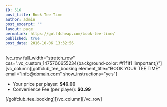 ```yaml
---
ID: 516
post_title: Book Tee Time
author: admin
post_excerpt: ""
layout: page
permalink: https://golf4cheap.com/book-tee-time/
published: true
post_date: 2016-10-06 13:32:56
---
```

[vc_row full_width="stretch_row" css=".vc_custom_1475760655234{background-color: #f1f1f1 !important;}"][vc_column][golfclub_tee_booking element_title="BOOK YOUR TEE TIME" email="info@domain.com" show_instructions="yes"]
<ul class="cp-booking-price">
 	<li>Your price per player: <strong>$46.00</strong></li>
 	<li>Convenience Fee (per player): <strong>$0.99</strong></li>
</ul>
[/golfclub_tee_booking][/vc_column][/vc_row]